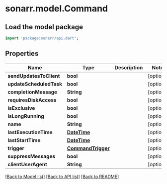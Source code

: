 # sonarr.model.Command

## Load the model package
```dart
import 'package:sonarr/api.dart';
```

## Properties
Name | Type | Description | Notes
------------ | ------------- | ------------- | -------------
**sendUpdatesToClient** | **bool** |  | [optional] 
**updateScheduledTask** | **bool** |  | [optional] 
**completionMessage** | **String** |  | [optional] 
**requiresDiskAccess** | **bool** |  | [optional] 
**isExclusive** | **bool** |  | [optional] 
**isLongRunning** | **bool** |  | [optional] 
**name** | **String** |  | [optional] 
**lastExecutionTime** | [**DateTime**](DateTime.md) |  | [optional] 
**lastStartTime** | [**DateTime**](DateTime.md) |  | [optional] 
**trigger** | [**CommandTrigger**](CommandTrigger.md) |  | [optional] 
**suppressMessages** | **bool** |  | [optional] 
**clientUserAgent** | **String** |  | [optional] 

[[Back to Model list]](../README.md#documentation-for-models) [[Back to API list]](../README.md#documentation-for-api-endpoints) [[Back to README]](../README.md)


